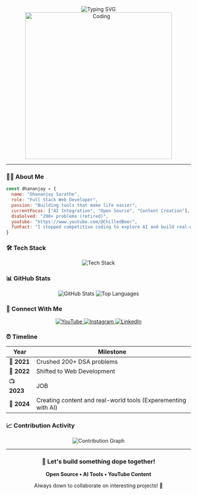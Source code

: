 <div align="center">
  <img src="https://readme-typing-svg.herokuapp.com?font=Fira+Code&weight=500&size=28&pause=1000&color=6366F1&center=true&vCenter=true&width=600&height=100&lines=Hey+there!+I'm+Dhananjay+%F0%9F%91%8B;Full+Stack+Dev+%7C+AI+Explorer+%7C+Open+Source+Lover" alt="Typing SVG" />
</div>

<div align="center">
  <img src="https://media.giphy.com/media/qgQUggAC3Pfv687qPC/giphy.gif" alt="Coding" width="400"/>
</div>

---

### 👨‍💻 About Me

```javascript
const dhananjay = {
  name: "Dhananjay Sarathe",
  role: "Full Stack Web Developer",
  passion: "Building tools that make life easier",
  currentFocus: ["AI Integration", "Open Source", "Content Creation"],
  dsaSolved: "200+ problems (retired)",
  youtube: "https://www.youtube.com/@ChilledBeer",
  funFact: "I stopped competitive coding to explore AI and build real-world tools"
}
```

### 🛠️ Tech Stack

<div align="center">
  <img src="https://skillicons.dev/icons?i=react,nextjs,nodejs,express,mongodb,postgresql,tailwind,typescript,js,git,github,vscode&theme=dark" alt="Tech Stack" />
</div>

### 📊 GitHub Stats

<div align="center">
  <img src="https://github-readme-stats.vercel.app/api?username=DhananjaySarathe&show_icons=true&theme=radical&hide_border=true" alt="GitHub Stats" />
  <img src="https://github-readme-stats.vercel.app/api/top-langs/?username=DhananjaySarathe&layout=compact&theme=radical&hide_border=true" alt="Top Languages" />
</div>

### 🔗 Connect With Me

<div align="center">
  <a href="https://www.youtube.com/@ChilledBeer">
    <img src="https://img.shields.io/badge/YouTube-FF0000?style=for-the-badge&logo=youtube&logoColor=white" alt="YouTube" />
  </a>
  <a href="https://www.instagram.com/chilledbeer1211/">
    <img src="https://img.shields.io/badge/Instagram-E4405F?style=for-the-badge&logo=instagram&logoColor=white" alt="Instagram" />
  </a>
  <a href="https://www.linkedin.com/in/dhananjay-sarathe-835434149/">
    <img src="https://img.shields.io/badge/LinkedIn-0077B5?style=for-the-badge&logo=linkedin&logoColor=white" alt="LinkedIn" />
  </a>
</div>

### ⏰ Timeline

<div align="center">

| Year | Milestone |
|------|-----------|
| 🎯 **2021** | Crushed 200+ DSA problems |
| 🤖 **2022** | Shifted to Web Development |
| 📺 **2023** | JOB |
| 🚀 **2024** | Creating content and real-world tools (Experementing with AI)|

</div>

### 📈 Contribution Activity

<div align="center">
  <img src="https://github-readme-activity-graph.vercel.app/graph?username=DhananjaySarathe&theme=react-dark&hide_border=true" alt="Contribution Graph" />
</div>

---

<div align="center">
  <h3>🚀 Let's build something dope together!</h3>
  <p><strong>Open Source • AI Tools • YouTube Content</strong></p>
  <p>Always down to collaborate on interesting projects! 🤝</p>
</div>
